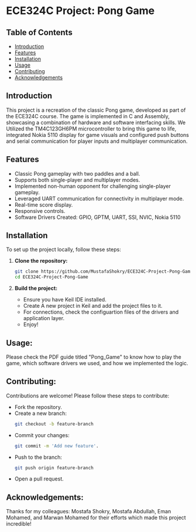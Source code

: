 # ECE324C Project: Pong Game

## Table of Contents
- [Introduction](#introduction)
- [Features](#features)
- [Installation](#installation)
- [Usage](#usage)
- [Contributing](#contributing)
- [Acknowledgements](#acknowledgements)

## Introduction
This project is a recreation of the classic Pong game, developed as part of the ECE324C course. The game is implemented in C and Assembly, showcasing a combination of hardware and software interfacing skills. We Utilized the TM4C123GH6PM microcontroller to bring this game to life, integrated Nokia 5110 display for game visuals and configured push buttons and serial communication for player inputs and multiplayer communication.

## Features
- Classic Pong gameplay with two paddles and a ball.
- Supports both single-player and multiplayer modes.
- Implemented non-human opponent for challenging single-player gameplay.
- Leveraged UART communication for connectivity in multiplayer mode.
- Real-time score display.
- Responsive controls.
- Software Drivers Created:  GPIO, GPTM, UART, SSI, NVIC, Nokia 5110

## Installation
To set up the project locally, follow these steps:

1. **Clone the repository:**
    ```bash
    git clone https://github.com/MustafaShokry/ECE324C-Project-Pong-Game.git
    cd ECE324C-Project-Pong-Game
    ```

2. **Build the project:**
    - Ensure you have Keil IDE installed.
    - Create A new project in Keil and add the project files to it.
    - For connections, check the configuartion files of the drivers and application layer.
    - Enjoy!

## Usage:
Please check the PDF guide titled "Pong_Game" to know how to play the game, which software drivers we used, and how we implemented the logic. 

## Contributing:
Contributions are welcome! Please follow these steps to contribute:
- Fork the repository.
- Create a new branch:
    ```bash
    git checkout -b feature-branch
    ```
- Commit your changes:
    ```bash
    git commit -m 'Add new feature'.
    ```
- Push to the branch:
    ```bash
    git push origin feature-branch
    ```
- Open a pull request.

## Acknowledgements:
Thanks for my colleagues: Mostafa Shokry, Mostafa Abdullah, Eman Mohamed, and Marwan Mohamed for their efforts which made this project incredible!

